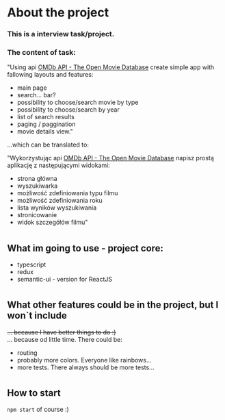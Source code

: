 # About the project
### This is a interview task/project.

### The content of task: 
"Using  api [OMDb API - The Open Movie Database](http://www.omdbapi.com/) create simple app with fallowing layouts and features:
- main page
- search... bar?
- possibility to choose/search movie by type
- possibility to choose/search by year
- list of search results
- paging / paggination
- movie details view."

...which can be translated to:  

"Wykorzystując api [OMDb API - The Open Movie Database](http://www.omdbapi.com/) napisz prostą aplikację z następującymi widokami:
- strona główna
- wyszukiwarka
- możliwość zdefiniowania typu filmu
- możliwość zdefiniowania roku
- lista wyników wyszukiwania
- stronicowanie
- widok szczegółów filmu"

# 
## What im going to use - project core:
- typescript
- redux 
- semantic-ui - version for ReactJS

#
## What other features could be in the project, but I won`t include 
~~... because I have better things to do :)~~  
... because od little time.
There could be:
- routing
- probably more colors. Everyone like rainbows...
- more tests. There always should be more tests...

#
## How to start
`npm start` of course :)
